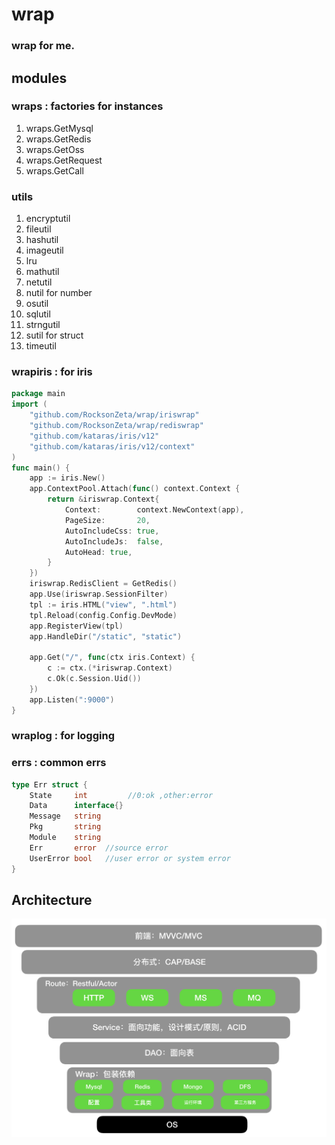 # wrap

### wrap for me.

## modules 

### wraps : factories for instances
1. wraps.GetMysql 
2. wraps.GetRedis
3. wraps.GetOss
4. wraps.GetRequest
5. wraps.GetCall

### utils
1. encryptutil
2. fileutil
3. hashutil
4. imageutil
5. lru
6. mathutil
7. netutil
8. nutil for number
9. osutil
10. sqlutil
11. strngutil
12. sutil for struct
13. timeutil

### wrapiris : for iris
```go
package main
import (
	"github.com/RocksonZeta/wrap/iriswrap"
	"github.com/RocksonZeta/wrap/rediswrap"
	"github.com/kataras/iris/v12"
	"github.com/kataras/iris/v12/context"
)
func main() {
	app := iris.New()
	app.ContextPool.Attach(func() context.Context {
		return &iriswrap.Context{
			Context:        context.NewContext(app),
			PageSize:       20,
			AutoIncludeCss: true,
			AutoIncludeJs:  false,
			AutoHead: true,
		}
	})
	iriswrap.RedisClient = GetRedis()
	app.Use(iriswrap.SessionFilter)
	tpl := iris.HTML("view", ".html")
	tpl.Reload(config.Config.DevMode)
	app.RegisterView(tpl)
	app.HandleDir("/static", "static")

	app.Get("/", func(ctx iris.Context) {
		c := ctx.(*iriswrap.Context)
		c.Ok(c.Session.Uid())
	})
	app.Listen(":9000")
}

```

### wraplog : for logging

### errs : common errs
```go
type Err struct {
	State     int         //0:ok ,other:error
	Data      interface{} 
	Message   string      
	Pkg       string
	Module    string 
	Err       error  //source error
	UserError bool   //user error or system error
}
```

## Architecture
![Architecture](https://github.com/RocksonZeta/wrap/blob/master/arch.png)
